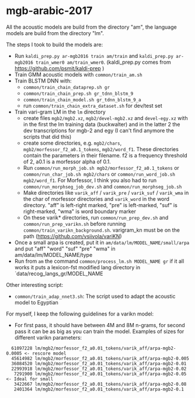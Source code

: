 # mgb-arabic-2017

All the acoustic models are build from the directory "am", the language models are build from the directory "lm".

The steps I took to build the models are:

- Run `kaldi_prep.py ar-mgb2016 train am/train` and `kaldi_prep.py ar-mgb2016 train_wmer0 am/train_wmer0`. (kaldi_prep.py comes from https://github.com/psmit/kaldi-prep )
- Train GMM acoustic models with `common/train_am.sh`
- Train BLSTM DNN with:
  - `common/train_chain_dataprep.sh gr`
  - `common/train_chain_prep.sh gr_tdnn_blstm_9`
  - `common/train_chain_model.sh gr_tdnn_blstm_9_a`
  - run `common/train_chain_extra_dataset.sh` for dev/test set
- Train vari-gram LM in the `lm` directory
  - create files `mgb2/mgb2.xz`, `mgb2/devel-mgb2.xz` and `devel-egy.xz` with in the first the lm training data (buckwalter) and in the latter 2 the dev transcriptions for mgb-2 and egy (I can't find anymore the scripts that did this)
  - create some directories, e.g. `mgb2/chars`, `mgb2/morfessor_f2_a0.1_tokens`, `mgb2/word_f1`. These directories contain the parameters in their filename. f2 is a frequency threshold of 2, a0.1 is a morfessor alpha of 0.1.
  - Run `common/run_morph_job.sh mgb2/morfessor_f2_a0.1_tokens` or `common/run_char_job.sh mgb2/chars` or `common/run_word_job.sh mgb2/word_f1`. For Morfessor, I think you also had to run `common/run_morphseg_job_dev.sh` and `common/run_morphseg_job.sh`
  - Make directories like `varik_aff` / `varik_pre` / `varik_suf` / `varik_wma` in the char of morfessor directories and `varik_word` in the word directory. "aff" is left-right marked, "pre" is left-marked, "suf" is right-marked, "wma" is word boundary marker
  - On these varik* directories, run `common/run_prep_dev.sh` and `common/run_prep_varikn.sh` before running `common/train_varikn_background.sh`. varigram_kn must be on the path (https://github.com/vsiivola/variKN)
- Once a small arpa is created, put it in `am/data/lm/MODEL_NAME/small/arpa` and put "aff" "word" "suf"  "pre" "wma" in am/data/lm/MODEL_NAME/type
- Run from `am` the command `common/process_lm.sh MODEL_NAME gr` if it all works it puts a lexicon-fst modified lang directory in `data/recog_langs_gr/MODEL_NAME
  
Other interesting script:
- `common/train_adap_nnet3.sh`: The script used to adapt the acoustic model to Egyptian

For myself, I keep the following guidelines for a varikn model:
- For first pass, it should have between 4M and 8M n-grams, for second pass it can be as big as you can train the model. Examples of sizes for different varikn parameters:
```  
  61097228 lm/mgb2/morfessor_f2_a0.01_tokens/varik_aff/arpa-mgb2-0.0005 <- rescore model
  45614982 lm/mgb2/morfessor_f2_a0.01_tokens/varik_aff/arpa-mgb2-0.005
  36084520 lm/mgb2/morfessor_f2_a0.01_tokens/varik_aff/arpa-mgb2-0.01
  22993918 lm/mgb2/morfessor_f2_a0.01_tokens/varik_aff/arpa-mgb2-0.02
   7291900 lm/mgb2/morfessor_f2_a0.01_tokens/varik_aff/arpa-mgb2-0.05 <- Ideal for small
   3422667 lm/mgb2/morfessor_f2_a0.01_tokens/varik_aff/arpa-mgb2-0.08
   2401364 lm/mgb2/morfessor_f2_a0.01_tokens/varik_aff/arpa-mgb2-0.1
   ```
   
   
